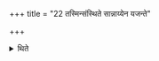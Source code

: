 +++
title = "22 तस्मिन्संस्थिते सान्नाय्येन यजन्ते"

+++

<details><summary>थिते</summary>

तस्मिन्संस्थिते सान्नाय्येन यजन्ते २२
</details>
